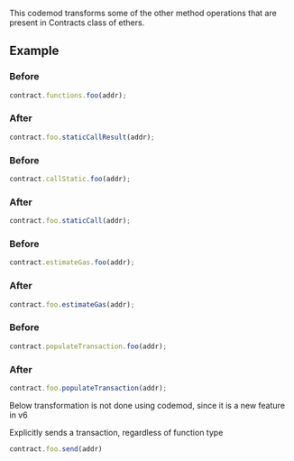 This codemod transforms some of the other method operations that are present in Contracts class of ethers.

## Example

### Before

```ts
contract.functions.foo(addr);
```

### After

```ts
contract.foo.staticCallResult(addr);
```

### Before

```ts
contract.callStatic.foo(addr);
```

### After

```ts
contract.foo.staticCall(addr);
```

### Before

```ts
contract.estimateGas.foo(addr);
```

### After

```ts
contract.foo.estimateGas(addr);
```


### Before

```ts
contract.populateTransaction.foo(addr);
```

### After

```ts
contract.foo.populateTransaction(addr);
```

Below transformation is not done using codemod, since it is a new feature in v6

Explicitly sends a transaction, regardless of function type

```ts
contract.foo.send(addr)
```
